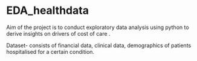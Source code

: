 # EDA_healthdata

Aim of the project is to conduct exploratory data analysis using python to derive insights on drivers of cost of care .

Dataset- consists of financial data, clinical data, demographics of patients hospitalised for a certain condition.
